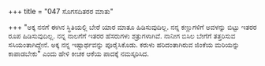 +++
title = "047 ಸೊಗಸದಿತರರ ಮಾತು"

+++
  "ಅಕ್ಕ ನನಗೆ ಈಗಿನ ಸ್ಥಿತಿಯಲ್ಲಿ ಬೇರೆ ಯಾರ ಮಾತೂ ಹಿಡಿಸುವುದಿಲ್ಲ. ನನ್ನ ಕಣ್ಣುಗಳಿಗೆ ಅವಳನ್ನು ಬಿಟ್ಟು ಇತರರ ರೂಪ ಹಿಡಿಸುವುದಿಲ್ಲ. ನನ್ನ ನಾಲಗೆಗೆ ಇತರರ ಹೆಸರುಗಳು ಶತ್ರುಗಳಾಗಿವೆ. ನಾನೀಗ ಬಿಸಿಲ ಬೇಗೆಗೆ ತತ್ತರಿಸುವ ಸಸಿಯಂತಾಗಿದ್ದೇನೆ. ಅಕ್ಕ ನನ್ನ ಇಷ್ಟಾರ್ಥವನ್ನು ಪೂರೈಸಿಕೊಡು. ಕರುಳು ಹರಿದಂತಾಗಿರುವ ಜಿಂಕೆಯ ಮರಿಯನ್ನು ಕಾಪಾಡಬೇಕು" ಎಂದು ಹೇಳಿ ಕೀಚಕ ಆಕೆಯ ಪಾದಕ್ಕೆ ನಮಸ್ಕರಿಸಿದ.